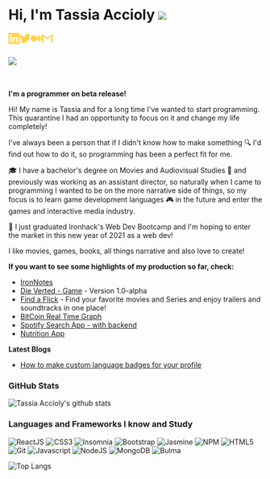 # Hi, I'm Tassia Accioly <img src="https://media.giphy.com/media/hvRJCLFzcasrR4ia7z/giphy.gif" width="25px">


[<img align="left" alt="tassiaaccioly | LinkedIn" width="22px" src="./linkedin.svg" />][linkedin]
[<img align="left" alt="itsmetherogue | Twitter" width="22px" src="./twitter.svg" />][twitter]
[<img align="left" alt="tassiaaccioly | Medium" width="22px" src="./medium.svg" />][medium]
[<img align="left" alt="tassia.accioly | Gmail" width="22px" src="./gmail.svg" />][gmail]

<br>
<br>

![](https://www.codewars.com/users/tassiaaccioly/badges/micro)

<br>

**I'm a programmer on beta release!**


Hi! My name is Tassia and for a long time I've wanted to start programming. This quarantine I had an opportunity to focus on it and change my life completely!


I've always been a person that if I didn't know how to make something :mag: I'd find out how to do it, so programming has been a perfect fit for me.


:mortar_board:   I have a bachelor's degree on Movies and Audiovisual Studies   :movie_camera:   and previously was working as an assistant director, so naturally when I came to programming I wanted to be on the more narrative side of things, so my focus is to learn game development languages   :video_game:   in the future and enter the games and interactive media industry.


 :book:   I just graduated Ironhack's Web Dev Bootcamp and I'm hoping to enter the market in this new year of 2021 as a web dev!
 
 
I like movies, games, books, all things narrative and also love to create!


**If you want to see some highlights of my production so far, check:**

- [IronNotes](https://github.com/tassiaaccioly/ironnotes-client)
- [Die Verted - Game](https://tassiaaccioly.github.io/die-verted/) - Version 1.0-alpha 
- [Find a Flick](https://findaflick.vercel.app) - Find your favorite movies and Series and enjoy trailers and soundtracks in one place!
- [BitCoin Real Time Graph](https://github.com/tassiaaccioly/lab-react-data-graphing)
- [Spotify Search App - with backend](https://github.com/tassiaaccioly/lab-express-spotify)
- [Nutrition App](https://github.com/tassiaaccioly/lab-react-ironnutrition)


**Latest Blogs**
- [How to make custom language badges for your profile](https://tassiaaccioly.medium.com/how-to-make-custom-language-badges-for-your-profile-using-shields-io-d2aeaf016b6b)



### GitHub Stats


![Tassia Accioly's github stats](https://github-readme-stats.vercel.app/api?username=tassiaaccioly&show_icons=true&theme=great-gatsby)


### Languages and Frameworks I know and Study

![ReactJS](https://img.shields.io/badge/-ReactJS-51CBF2?style=flat&logo=react&logoColor=white)
![CSS3](https://img.shields.io/badge/-CSS3-1572B6?style=flat&logo=css3)
![Insomnia](https://img.shields.io/badge/-Insomnia-5849BE?style=flat&logo=insomnia&logoColor=white)
![Bootstrap](https://img.shields.io/badge/-Bootstrap-563D7C?style=flat&logo=bootstrap)
![Jasmine](https://img.shields.io/badge/-Jasmine-8A4182?style=flat&logo=jasmine&logoColor=white)
![NPM](https://img.shields.io/badge/-NPM-CB3837?style=flat&logo=npm&logoColor=white)
![HTML5](https://img.shields.io/badge/-HTML5-E34F26?style=flat&logo=html5&logoColor=white)
![Git](https://img.shields.io/badge/-Git-F05032?style=flat&logo=git&logoColor=white)
![Javascript](https://img.shields.io/badge/-JavaScript-EDD222?style=flat&logo=javascript&logoColor=white)
![NodeJS](http://img.shields.io/badge/-NodeJS-6EBF20?style=flat&logo=node.js&logoColor=white)
![MongoDB](http://img.shields.io/badge/-MongoDB-47A248?style=flat&logo=mongodb&logoColor=white)
![Bulma](http://img.shields.io/badge/-Bulma-00D1B2?style=flat&logo=bulma&logoColor=white)


![Top Langs](https://github-readme-stats.vercel.app/api/top-langs/?username=tassiaaccioly&theme=great-gatsby&layout=compact)

[linkedin]: https://www.linkedin.com/in/tassiaaccioly/
[twitter]: https://www.twitter.com/itsmetherogue/
[gmail]: mailto:tassia.accioly@gmail.com
[medium]: https://tassiaaccioly.medium.com/

